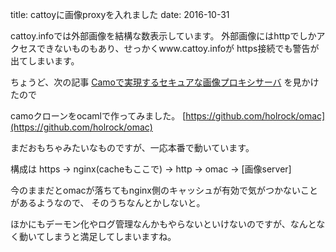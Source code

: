 title: cattoyに画像proxyを入れました
date: 2016-10-31

cattoy.infoでは外部画像を結構な数表示しています。
外部画像にはhttpでしかアクセスできないものもあり、せっかくwww.cattoy.infoが
https接続でも警告が出てしまいます。


ちょうど、次の記事
[Camoで実現するセキュアな画像プロキシサーバ](http://qiita.com/MintoAoyama/items/6cd71b84e6225f86f819)
を見かけたので

camoクローンをocamlで作ってみました。
[https://github.com/holrock/omac](https://github.com/holrock/omac)

まだおもちゃみたいなものですが、一応本番で動いています。

構成は https -> nginx(cacheもここで) -> http -> omac -> [画像server]

今のままだとomacが落ちてもnginx側のキャッシュが有効で気がつかないことがあるようなので、
そのうちなんとかしないと。

ほかにもデーモン化やログ管理なんかもやらないといけないのですが、なんとなく動いてしまうと満足してしまいますね。
